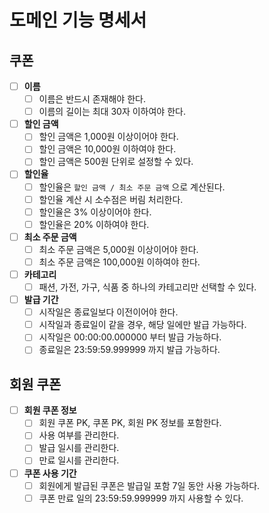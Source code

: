 # 도메인 기능 명세서

## 쿠폰

- [ ] **이름**
    - [ ] 이름은 반드시 존재해야 한다.
    - [ ] 이름의 길이는 최대 30자 이하여야 한다.

- [ ] **할인 금액**
    - [ ] 할인 금액은 1,000원 이상이어야 한다.
    - [ ] 할인 금액은 10,000원 이하여야 한다.
    - [ ] 할인 금액은 500원 단위로 설정할 수 있다.

- [ ] **할인율**
    - [ ] 할인율은 `할인 금액 / 최소 주문 금액` 으로 계산된다.
    - [ ] 할인율 계산 시 소수점은 버림 처리한다.
    - [ ] 할인율은 3% 이상이어야 한다.
    - [ ] 할인율은 20% 이하여야 한다.

- [ ] **최소 주문 금액**
    - [ ] 최소 주문 금액은 5,000원 이상이어야 한다.
    - [ ] 최소 주문 금액은 100,000원 이하여야 한다.

- [ ] **카테고리**
    - [ ] 패션, 가전, 가구, 식품 중 하나의 카테고리만 선택할 수 있다.

- [ ] **발급 기간**
    - [ ] 시작일은 종료일보다 이전이어야 한다.
    - [ ] 시작일과 종료일이 같을 경우, 해당 일에만 발급 가능하다.
    - [ ] 시작일은 00:00:00.000000 부터 발급 가능하다.
    - [ ] 종료일은 23:59:59.999999 까지 발급 가능하다.

## 회원 쿠폰

- [ ] **회원 쿠폰 정보**
    - [ ] 회원 쿠폰 PK, 쿠폰 PK, 회원 PK 정보를 포함한다.
    - [ ] 사용 여부를 관리한다.
    - [ ] 발급 일시를 관리한다.
    - [ ] 만료 일시를 관리한다.

- [ ] **쿠폰 사용 기간**
    - [ ] 회원에게 발급된 쿠폰은 발급일 포함 7일 동안 사용 가능하다.
    - [ ] 쿠폰 만료 일의 23:59:59.999999 까지 사용할 수 있다.
